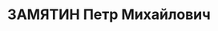 ---
title: ЗАМЯТИН Петр Михайлович
description: "Род. в 1896, Вятская губ., русский, обр.: низшее, б/п. \n  Арестован\
  \ 01.08.1937. Обв. в антисоветской террористической деятельности. Приговор: ВК ВС\
  \ СССР, 27.10.1937 – ВМН. Расстрелян 27.10.1937, г.Москва. \n  Реабилитирован Прокуратурой\
  \ СССР 26.04.1991"
---